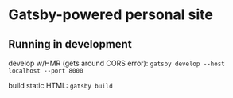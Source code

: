 # Gatsby-powered personal site

## Running in development

develop w/HMR (gets around CORS error): `gatsby develop --host localhost --port
8000`

build static HTML: `gatsby build`
